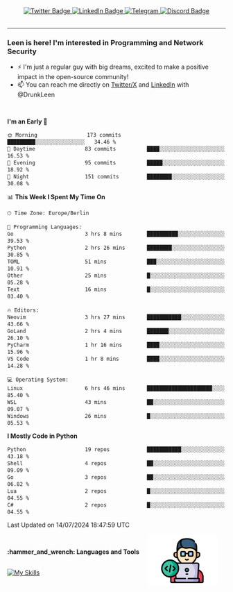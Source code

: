 <div id="badges" align="center">
  <a href="https://twitter.com/DrunkLeen">
    <img src="https://img.shields.io/badge/Twitter-blue?style=for-the-badge&logo=twitter&logoColor=white" alt="Twitter Badge"/>
  </a>
  <a href="https://www.instagram.com/reza.df.x">  
    <img src="https://img.shields.io/badge/LinkedIn-skyblue?style=for-the-badge&logo=LinkedIn&logoColor=black" alt="LinkedIn Badge"/>
  </a>
  <a href="http://telegram.me/rezadfx">
    <img src="https://img.shields.io/badge/Telegram-white?style=for-the-badge&logo=telegram&logoColor=blue" alt=Telegram Badge"/>
  </a>
  <a href="https://discord.com/users/DrunkLeen">
    <img src="https://img.shields.io/badge/Discord-gray?style=for-the-badge&logo=discord&logoColor=white" alt="Discord Badge"/>
  </a>
  <br>
  <img src="https://komarev.com/ghpvc/?username=drunkleen&style=flat-square&color=red" alt=""/>
</div>


---


### <summary><b> Leen is here! I'm interested in Programming and Network Security</b></summary>

- :zap: I'm just a regular guy with big dreams, excited to make a positive impact in the open-source community!
- :mailbox: You can reach me directly on [Twitter/X](https://twitter.com/DrunkLeen) and [LinkedIn](https://www.linkedin.com/in/drunkleen/) with @DrunkLeen

<br>

<!-- <details>
<summary><b>:gear: &nbsp;Git statistics</b></summary>
<br>

[![Top Langs](https://github-readme-stats.vercel.app/api/top-langs/?username=drunkleen&layout=compact&theme=github_dark#gh-dark-mode-only)](https://github.com/drunkleen/github-readme-stats)
[![Top Langs](https://github-readme-stats.vercel.app/api/top-langs/?username=drunkleen&layout=compact&theme=vue#gh-light-mode-only)](https://github.com/drunkleen/github-readme-stats)
[![DrunkLeen's GitHub stats-Dark](https://github-readme-stats.vercel.app/api?username=drunkleen&show_icons=true&theme=github_dark#gh-dark-mode-only)](https://github.com/drunkleen/)
[![DrunkLeen's GitHub stats-Light](https://github-readme-stats.vercel.app/api?username=drunkleen&show_icons=true&theme=vue#gh-light-mode-only)](https://github.com/drunkleen/github-readme-stats)
[![willianrod's wakatime stats](https://github-readme-stats.vercel.app/api/wakatime?username=drunkleen&theme=github_dark#gh-dark-mode-only)](https://github.com/drunkleen/github-readme-stats)
[![willianrod's wakatime stats](https://github-readme-stats.vercel.app/api/wakatime?username=drunkleen&layout=compact&theme=vue#gh-light-mode-only)](https://github.com/drunkleen/github-readme-stats)

</details> -->


<!--START_SECTION:waka-->
**I'm an Early 🐤** 

```text
🌞 Morning                173 commits         █████████░░░░░░░░░░░░░░░░   34.46 % 
🌆 Daytime                83 commits          ████░░░░░░░░░░░░░░░░░░░░░   16.53 % 
🌃 Evening                95 commits          █████░░░░░░░░░░░░░░░░░░░░   18.92 % 
🌙 Night                  151 commits         ████████░░░░░░░░░░░░░░░░░   30.08 % 
```


📊 **This Week I Spent My Time On** 

```text
🕑︎ Time Zone: Europe/Berlin

💬 Programming Languages: 
Go                       3 hrs 8 mins        ██████████░░░░░░░░░░░░░░░   39.53 % 
Python                   2 hrs 26 mins       ████████░░░░░░░░░░░░░░░░░   30.85 % 
TOML                     51 mins             ███░░░░░░░░░░░░░░░░░░░░░░   10.91 % 
Other                    25 mins             █░░░░░░░░░░░░░░░░░░░░░░░░   05.28 % 
Text                     16 mins             █░░░░░░░░░░░░░░░░░░░░░░░░   03.40 % 

🔥 Editors: 
Neovim                   3 hrs 27 mins       ███████████░░░░░░░░░░░░░░   43.66 % 
GoLand                   2 hrs 4 mins        ███████░░░░░░░░░░░░░░░░░░   26.10 % 
PyCharm                  1 hr 16 mins        ████░░░░░░░░░░░░░░░░░░░░░   15.96 % 
VS Code                  1 hr 8 mins         ████░░░░░░░░░░░░░░░░░░░░░   14.28 % 

💻 Operating System: 
Linux                    6 hrs 46 mins       █████████████████████░░░░   85.40 % 
WSL                      43 mins             ██░░░░░░░░░░░░░░░░░░░░░░░   09.07 % 
Windows                  26 mins             █░░░░░░░░░░░░░░░░░░░░░░░░   05.53 % 
```

**I Mostly Code in Python** 

```text
Python                   19 repos            ███████████░░░░░░░░░░░░░░   43.18 % 
Shell                    4 repos             ██░░░░░░░░░░░░░░░░░░░░░░░   09.09 % 
Go                       3 repos             ██░░░░░░░░░░░░░░░░░░░░░░░   06.82 % 
Lua                      2 repos             █░░░░░░░░░░░░░░░░░░░░░░░░   04.55 % 
C#                       2 repos             █░░░░░░░░░░░░░░░░░░░░░░░░   04.55 % 
```




 Last Updated on 14/07/2024 18:47:59 UTC
<!--END_SECTION:waka-->

<img align='right' height='120' style="margin-right:20px" src='assets/img/programmer.png' alt='Programmer'>


<p align="center">
<br>



 <summary><b>:hammer_and_wrench: Languages and Tools</b></summary><br>
<p align="center">

[![My Skills](https://skillicons.dev/icons?i=git,python,rust,java,fastapi,django,flask,spring,linux,go,neovim,vscode,idea,postgres,postman,ps,pr,arch&perline=9)](https://github.com/drunkleen/)

